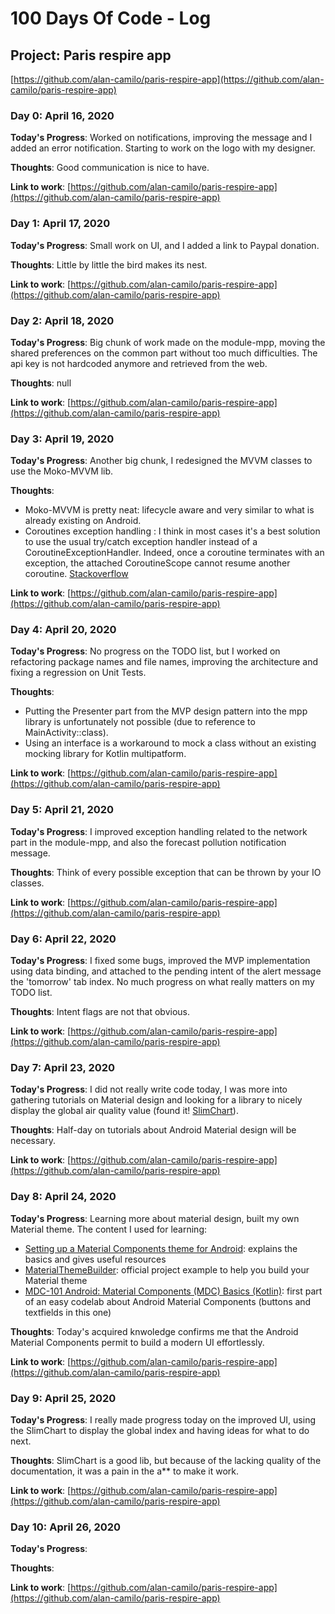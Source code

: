 # 100 Days Of Code - Log

## Project: Paris respire app 
[https://github.com/alan-camilo/paris-respire-app](https://github.com/alan-camilo/paris-respire-app)

### Day 0: April 16, 2020

**Today's Progress**: Worked on notifications, improving the message and I added an error notification. Starting to work on the logo with my designer.

**Thoughts**: Good communication is nice to have.

**Link to work**: [https://github.com/alan-camilo/paris-respire-app](https://github.com/alan-camilo/paris-respire-app)

### Day 1: April 17, 2020

**Today's Progress**: Small work on UI, and I added a link to Paypal donation.

**Thoughts**: Little by little the bird makes its nest.

**Link to work**: [https://github.com/alan-camilo/paris-respire-app](https://github.com/alan-camilo/paris-respire-app)

### Day 2: April 18, 2020

**Today's Progress**: Big chunk of work made on the module-mpp, moving the shared preferences on the common part without too much difficulties. The api key is not hardcoded anymore and retrieved from the web.

**Thoughts**: null

**Link to work**: [https://github.com/alan-camilo/paris-respire-app](https://github.com/alan-camilo/paris-respire-app)

### Day 3: April 19, 2020

**Today's Progress**: Another big chunk, I redesigned the MVVM classes to use the Moko-MVVM lib.

**Thoughts**: 
- Moko-MVVM is pretty neat: lifecycle aware and very similar to what is already existing on Android.
- Coroutines exception handling : I think in most cases it's a best solution to use the usual try/catch exception handler instead of a CoroutineExceptionHandler. Indeed, once a coroutine terminates with an exception, the attached CoroutineScope cannot resume another coroutine. [Stackoverflow](https://stackoverflow.com/questions/41581548/kotlin-continue-coroutine-after-exception)

**Link to work**: [https://github.com/alan-camilo/paris-respire-app](https://github.com/alan-camilo/paris-respire-app)

### Day 4: April 20, 2020

**Today's Progress**: No progress on the TODO list, but I worked on refactoring package names and file names, improving the architecture and fixing a regression on Unit Tests.

**Thoughts**: 
- Putting the Presenter part from the MVP design pattern into the mpp library is unfortunately not possible (due to reference to MainActivity::class).
- Using an interface is a workaround to mock a class without an existing mocking library for Kotlin multipatform.

**Link to work**: [https://github.com/alan-camilo/paris-respire-app](https://github.com/alan-camilo/paris-respire-app)

### Day 5: April 21, 2020

**Today's Progress**: I improved exception handling related to the network part in the module-mpp, and also the forecast pollution notification message.

**Thoughts**: Think of every possible exception that can be thrown by your IO classes.

**Link to work**: [https://github.com/alan-camilo/paris-respire-app](https://github.com/alan-camilo/paris-respire-app)

### Day 6: April 22, 2020

**Today's Progress**: I fixed some bugs, improved the MVP implementation using data binding, and attached to the pending intent of the alert message the 'tomorrow' tab index. No much progress on what really matters on my TODO list.

**Thoughts**: Intent flags are not that obvious.

**Link to work**: [https://github.com/alan-camilo/paris-respire-app](https://github.com/alan-camilo/paris-respire-app)

### Day 7: April 23, 2020

**Today's Progress**: I did not really write code today, I was more into gathering tutorials on Material design and looking for a library to nicely display the global air quality value (found it! [SlimChart](https://github.com/mancj/SlimChart)).

**Thoughts**: Half-day on tutorials about Android Material design will be necessary.

**Link to work**: [https://github.com/alan-camilo/paris-respire-app](https://github.com/alan-camilo/paris-respire-app)

### Day 8: April 24, 2020

**Today's Progress**: Learning more about material design, built my own Material theme. The content I used for learning:
- [Setting up a Material Components theme for Android](https://medium.com/over-engineering/setting-up-a-material-components-theme-for-android-fbf7774da739): explains the basics and gives useful resources
- [MaterialThemeBuilder](https://github.com/material-components/material-components-android-examples/tree/develop/MaterialThemeBuilder): official project example to help you build your Material theme
- [MDC-101 Android: Material Components (MDC) Basics (Kotlin)](https://codelabs.developers.google.com/codelabs/mdc-101-kotlin/#0): first part of an easy codelab about Android Material Components (buttons and textfields in this one)

**Thoughts**: Today's acquired knwoledge confirms me that the Android Material Components permit to build a modern UI effortlessly.

**Link to work**: [https://github.com/alan-camilo/paris-respire-app](https://github.com/alan-camilo/paris-respire-app)

### Day 9: April 25, 2020

**Today's Progress**: I really made progress today on the improved UI, using the SlimChart to display the global index and having ideas for what to do next.

**Thoughts**: SlimChart is a good lib, but because of the lacking quality of the documentation, it was a pain in the a** to make it work.

**Link to work**: [https://github.com/alan-camilo/paris-respire-app](https://github.com/alan-camilo/paris-respire-app)

### Day 10: April 26, 2020

**Today's Progress**:

**Thoughts**: 

**Link to work**: [https://github.com/alan-camilo/paris-respire-app](https://github.com/alan-camilo/paris-respire-app)

